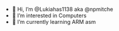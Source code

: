 - 👋 Hi, I’m @Lukiahas1138 aka @npmitche
- 👀 I’m interested in Computers
- 🌱 I’m currently learning ARM asm

<!---
Lukiahas1138/Lukiahas1138 is a ✨ special ✨ repository because its `README.md` (this file) appears on your GitHub profile.
You can click the Preview link to take a look at your changes.
--->
